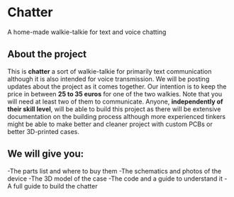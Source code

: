 # Chatter
A home-made walkie-talkie for text and voice chatting 

## About the project
This is **chatter** a sort of walkie-talkie for primarily text communication although it is also intended for voice transmission. We will be posting updates about the project as it comes together. Our intention is to keep the price in between **25 to 35 euros** for one of the two walkies. Note that you will need at least two of them to communicate. Anyone, **independently of their skill level**, will be able to build this project as there will be extensive documentation on the building process although more experienced tinkers might be able to make better and cleaner project with custom PCBs or better 3D-printed cases.

## We will give you:
-The parts list and where to buy them
-The schematics and photos of the device
-The 3D model of the case
-The code and a guide to understand it
-A full guide to build the chatter
